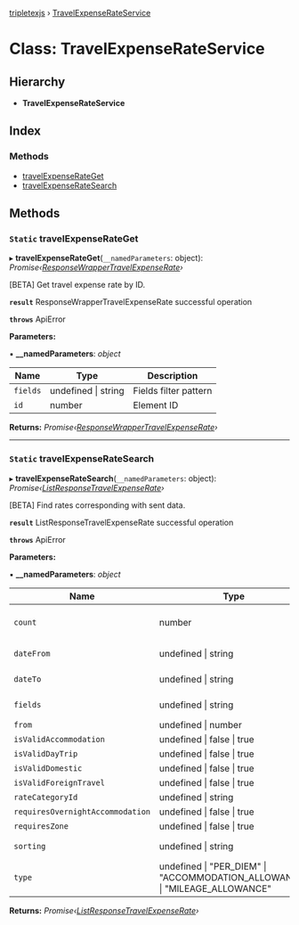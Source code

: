 [tripletexjs](../README.md) › [TravelExpenseRateService](travelexpenserateservice.md)

# Class: TravelExpenseRateService

## Hierarchy

* **TravelExpenseRateService**

## Index

### Methods

* [travelExpenseRateGet](travelexpenserateservice.md#static-travelexpenserateget)
* [travelExpenseRateSearch](travelexpenserateservice.md#static-travelexpenseratesearch)

## Methods

### `Static` travelExpenseRateGet

▸ **travelExpenseRateGet**(`__namedParameters`: object): *Promise‹[ResponseWrapperTravelExpenseRate](../interfaces/responsewrappertravelexpenserate.md)›*

[BETA] Get travel expense rate by ID.

**`result`** ResponseWrapperTravelExpenseRate successful operation

**`throws`** ApiError

**Parameters:**

▪ **__namedParameters**: *object*

Name | Type | Description |
------ | ------ | ------ |
`fields` | undefined &#124; string | Fields filter pattern |
`id` | number | Element ID |

**Returns:** *Promise‹[ResponseWrapperTravelExpenseRate](../interfaces/responsewrappertravelexpenserate.md)›*

___

### `Static` travelExpenseRateSearch

▸ **travelExpenseRateSearch**(`__namedParameters`: object): *Promise‹[ListResponseTravelExpenseRate](../interfaces/listresponsetravelexpenserate.md)›*

[BETA] Find rates corresponding with sent data.

**`result`** ListResponseTravelExpenseRate successful operation

**`throws`** ApiError

**Parameters:**

▪ **__namedParameters**: *object*

Name | Type | Default | Description |
------ | ------ | ------ | ------ |
`count` | number | 1000 | Number of elements to return |
`dateFrom` | undefined &#124; string | - | From and including |
`dateTo` | undefined &#124; string | - | To and excluding |
`fields` | undefined &#124; string | - | Fields filter pattern |
`from` | undefined &#124; number | - | From index |
`isValidAccommodation` | undefined &#124; false &#124; true | - | Equals |
`isValidDayTrip` | undefined &#124; false &#124; true | - | Equals |
`isValidDomestic` | undefined &#124; false &#124; true | - | Equals |
`isValidForeignTravel` | undefined &#124; false &#124; true | - | Equals |
`rateCategoryId` | undefined &#124; string | - | Equals |
`requiresOvernightAccommodation` | undefined &#124; false &#124; true | - | Equals |
`requiresZone` | undefined &#124; false &#124; true | - | Equals |
`sorting` | undefined &#124; string | - | Sorting pattern |
`type` | undefined &#124; "PER_DIEM" &#124; "ACCOMMODATION_ALLOWANCE" &#124; "MILEAGE_ALLOWANCE" | - | Equals |

**Returns:** *Promise‹[ListResponseTravelExpenseRate](../interfaces/listresponsetravelexpenserate.md)›*
